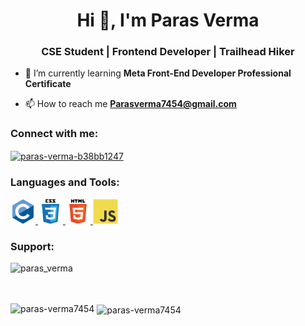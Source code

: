 <h1 align="center">Hi 👋, I'm Paras Verma</h1>
<h3 align="center">CSE Student | Frontend Developer | Trailhead Hiker</h3>

- 🌱 I’m currently learning **Meta Front-End Developer Professional Certificate**

- 📫 How to reach me **Parasverma7454@gmail.com**

<h3 align="left">Connect with me:</h3>
<p align="left">
<a href="https://linkedin.com/in/paras-verma-b38bb1247" target="blank"><img align="center" src="https://raw.githubusercontent.com/rahuldkjain/github-profile-readme-generator/master/src/images/icons/Social/linked-in-alt.svg" alt="paras-verma-b38bb1247" height="30" width="40" /></a>
</p>

<h3 align="left">Languages and Tools:</h3>
<p align="left"> <a href="https://www.cprogramming.com/" target="_blank" rel="noreferrer"> <img src="https://raw.githubusercontent.com/devicons/devicon/master/icons/c/c-original.svg" alt="c" width="40" height="40"/> </a> <a href="https://www.w3schools.com/css/" target="_blank" rel="noreferrer"> <img src="https://raw.githubusercontent.com/devicons/devicon/master/icons/css3/css3-original-wordmark.svg" alt="css3" width="40" height="40"/> </a> <a href="https://www.w3.org/html/" target="_blank" rel="noreferrer"> <img src="https://raw.githubusercontent.com/devicons/devicon/master/icons/html5/html5-original-wordmark.svg" alt="html5" width="40" height="40"/> </a> <a href="https://developer.mozilla.org/en-US/docs/Web/JavaScript" target="_blank" rel="noreferrer"> <img src="https://raw.githubusercontent.com/devicons/devicon/master/icons/javascript/javascript-original.svg" alt="javascript" width="40" height="40"/> </a> </p>

<h3 align="left">Support:</h3>
<p><a href="https://www.buymeacoffee.com/paras_verma"> <img align="left" src="https://cdn.buymeacoffee.com/buttons/v2/default-yellow.png" height="50" width="210" alt="paras_verma" /></a></p><br><br><br>

<p><img align="left" src="https://github-readme-stats.vercel.app/api/top-langs?username=paras-verma7454&show_icons=true&locale=en&layout=compact" alt="paras-verma7454" /></p>

<p>&nbsp;<img align="center" src="https://github-readme-stats.vercel.app/api?username=paras-verma7454&show_icons=true&locale=en" alt="paras-verma7454" /></p>
